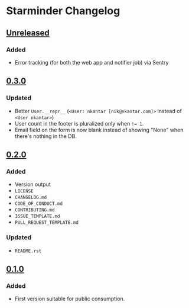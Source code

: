# Starminder Changelog


## [Unreleased]

### Added
- Error tracking (for both the web app and notifier job) via Sentry


## [0.3.0]

### Updated
- Better `User.__repr__` (`<User: nkantar [nik@nkantar.com]>` instead of `<User nkantar>`)
- User count in the footer is pluralized only when `!= 1`.
- Email field on the form is now blank instead of showing "None" when there's nothing in the DB.


## [0.2.0]

### Added
- Version output
- `LICENSE`
- `CHANGELOG.md`
- `CODE_OF_CONDUCT.md`
- `CONTRIBUTING.md`
- `ISSUE_TEMPLATE.md`
- `PULL_REQUEST_TEMPLATE.md`

### Updated
- `README.rst`


## [0.1.0]

### Added
- First version suitable for public consumption.


[Unreleased]: https://github.com/nkantar/Starminder/compare/0.2.0...HEAD
[0.3.0]: https://github.com/nkantar/Starminder/compare/0.2.0...0.3.0
[0.2.0]: https://github.com/nkantar/Starminder/compare/0.1.0...0.2.0
[0.1.0]: https://github.com/nkantar/Starminder/commit/4d1e6cbd23d69e9048cac550b822e5e3c5b8d367
